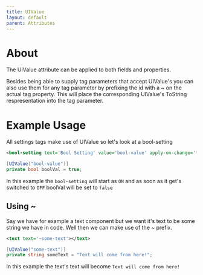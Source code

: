 ```yaml
---
title: UIValue
layout: default
parent: Attributes
---
```

# About
The UIValue attribute can be applied to both fields and properties.

Besides being able to supply tag parameters that accept UIValue's you can also use them for any tag parameter by prefixing the id with a ~ on the actual tag property. This will place the corresponding UIValue's ToString respresentation into the tag parameter.

# Example Usage
All settings tags make use of UIValue so let's look at a bool-setting
```xml
<bool-setting text='Bool Setting' value='bool-value' apply-on-change='true'></bool-setting>
```
```csharp
[UIValue("bool-value")]
private bool boolVal = true;
```
In this example the `bool-setting` will start as `ON` and as soon as it get's switched to `OFF` boolVal will be set to `false`

## Using ~
Say we have for example a text component but we want it's text to be some string we have in code. Well then we can make use of the ~ prefix.
```xml
<text text='~some-text'></text>
```
```csharp
[UIValue("some-text")]
private string someText = "Text will come from here!";
```
In this example the text's text will become `Text will come from here!`